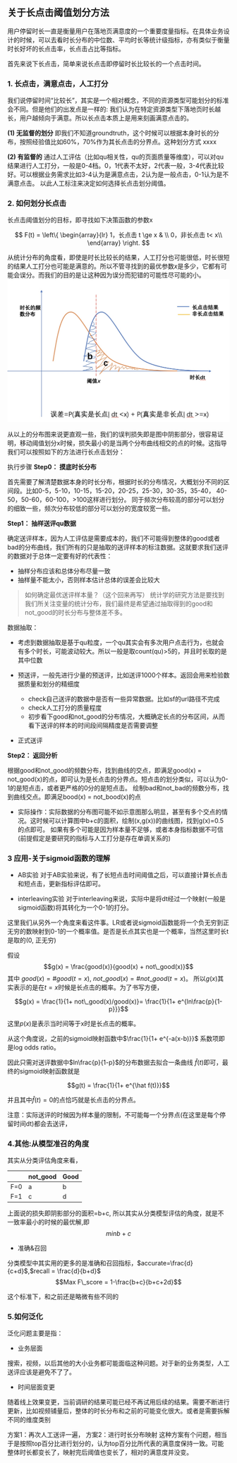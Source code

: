## 关于长点击阈值划分方法

用户停留时长一直是衡量用户在落地页满意度的一个重要度量指标。在具体业务设计的时候，可以去看时长分布的中位数、平均时长等统计级指标，亦有类似于衡量时长好坏的长点击率，长点击占比等指标。

首先来说下长点击，简单来说长点击即停留时长比较长的一个点击时间。

### 1. 长点击，满意点击，人工打分
我们说停留时间“比较长”，其实是一个相对概念，不同的资源类型可能划分的标准会不同。但是他们的出发点是一样的: 我们认为在特定资源类型下落地页时长越长，用户越倾向于满意。所以长点击本质上是用来刻画满意点击的。

**(1) 无监督的划分**
即我们不知道groundtruth，这个时候可以根据本身时长的分布，按照经验值比如60%，70%作为其长点击的分界点。这种划分方式 xxxx

**(2) 有监督的**
通过人工评估（比如qu相关性，qu的页面质量等维度），可以对qu结果进行人工打分，一般是0-4档。0，1代表不太好，2代表一般，3-4代表比较好。可以根据业务需求比如3-4认为是满意点击，2认为是一般点击，0-1认为是不满意点击。
以此人工标注来决定如何选择长点击划分阈值。

### 2. 如何划分长点击

长点击阈值划分的目标，即寻找如下决策函数的参数x
	
$$
F(t) = \left\{
             \begin{array}{lr}
            1，长点击 t \ge x &  \\
            0，非长点击 t< x\\  
             \end{array}
\right.
$$


从统计分布的角度看，即使是时长比较长的结果，人工打分也可能很低，时长很短的结果人工打分也可能是满意的。所以不管寻找到的最优参数$x$是多少，它都有可能会误分。而我们的目的是让这种因为误分而犯错的可能性尽可能的小。
![](media/15542962343188/15543644977641.jpg)

从以上的分布图来说更直观一些，我们的误判损失即是图中阴影部分，很容易证明，移动阈值划分x时候，损失最小的是当两个分布曲线相交的点的时候。这指导我们可以按照如下的方法进行长点击划分：

执行步骤
**Step0： 摸底时长分布**

首先需要了解清楚数据本身的时长分布，根据时长的分布情况，大概划分不同的区间段。比如0-5，5-10，10-15，15-20，20-25，25-30，30-35，35-40， 40-50，50-60，60-100，>100这样进行划分。
同于频次分布较高的部分可以划分的细致一些，频次分布较低的部分可以划分的宽度较宽一些。


**Step1： 抽样送评qu数据**

确定送评样本，因为人工评估是需要成本的，我们不可能得到整体的good或者bad的分布曲线，我们所有的只是抽取的送评样本的标注数据。这就要求我们送评的数据对于总体一定要有好的代表性：

* 抽样分布应该和总体分布尽量一致
* 抽样量不能太小，否则样本估计总体的误差会比较大


> 如何确定最优送评样本量？（这个回来再写）
统计学的研究方法是要找到我们所关注变量的统计分布，我们最终是希望通过抽取得到的good和not_good的时长分布与整体差不多。


数据抽取：

* 考虑到数据抽取是基于qu粒度，一个qu其实会有多次用户点击行为，也就会有多个时长，可能波动较大。所以一般是取count(qu)>5的，并且时长取的是其中位数
* 预送评，一般先进行少量的预送评，比如送评1000个样本。返回会用来检验数据质量和划分的精细度
    * check自己送评的数据中是否有一些异常数据。比如sf的url路径不完成
    * check人工打分的质量程度
    * 初步看下good和not_good的分布情况，大概确定长点的分布区间，从而看下送评的样本的时间段间隔精度是否需要调整

* 正式送评

**Step2： 返回分析**

根据good和not_good的频数分布，找到曲线的交点，即满足good(x) = not_good(x)的点，即可认为是长点击的分界点。短点击的划分类似，可以认为0-1的是短点击，或者更严格的0分的是短点击。 绘制bad和not_bad的频数分布，找到曲线交点。即满足bood(x) = not_bood(x)的点

* 实际操作：实际数据的分布图可能不如示意图那么明显，甚至有多个交点的情况。这时候可以计算图中b+c的面积，绘制(x,g(x))的曲线图，找到g(x)=0.5的点即可。 如果有多个可能是因为样本量不足够，或者本身指标数据不可信(前提假定是要研究的指标与人工打分是存在单调关系的)


### 3 应用-关于sigmoid函数的理解

* AB实验
对于AB实验来说，有了长短点击时间阈值之后，可以直接计算长点击和短点击，更新指标评估即可。

* interleaving实验
对于interleaving来说，实际中是将dt经过一个映射(一般是sigmoid函数)将其转化为一个0-1的打分。

这里我们从另外一个角度来看这件事。LR或者说sigmoid函数能将一个负无穷到正无穷的数映射到0-1的一个概率值。是否是长点其实也是一个概率，当然这里时长t是取的(0, 正无穷)

假设
$$g(x) = \frac{good(x)}{good(x) + not\_good(x)}$$
其中 $good(x)= \#good(t=x)$, $not\_good(x)=\#not\_good(t= x)$。 
所以$g(x)$其实表示的是在$t=x$时候是长点击的概率。为了书写方便，


$$g(x) = \frac{1}{1+ not\_good(x)/good(x)}= \frac{1}{1+ e^{ln\frac{p}{1-p}}}$$


这里$p(x)$是表示当时间等于x时是长点击的概率。

从这个角度说，之前的sigmoid映射函数中$\frac{1}{1+ e^{-a(x-b)}}$ 系数项即是log odds ratio。

因此只需对送评数据中$ln\frac{p}{1-p}$的分布数据去拟合一条曲线 $\hat f(t)$即可，最终的sigmoid映射函数就是

$$g(t) = \frac{1}{1+ e^{\hat f(t)}}$$

并且其中$\hat f(t)=0$的点恰巧就是长点击的分界点。



注意：实际送评的时候因为样本量的限制，不可能每一个分界点(在这里是每个停留时间dt)都会去送评，






### 4.其他:从模型准召的角度

其实从分类评估角度来看，

|   | not_good | Good |
| --- | --- | --- |
| F=0 | a | b |
| F=1 | c | d |

上面说的损失即阴影部分的面积=b+c, 所以其实从分类模型评估的角度，就是不一致率最小的时候的最优解,即
$$min b+c$$



* 准确&召回

分类模型中其实用的更多的是准确和召回指标，$accurate=\frac{d}{c+d}$,$recall = \frac{d}{b+d}$
$$Max F\_score = 1-\frac{b+c}{b+c+2d}$$

这个标准下，和之前还是略微有些不同的


### 5.如何泛化

泛化问题主要是指：

* 业务层面

搜索，视频，以后其他的大小业务都可能面临这种问题。对于新的业务类型，人工送评应该是避免不了了。

* 时间层面变更

随着线上效果变更，当前调研的结果可能已经不再试用后续的结果。需要不断进行更新，比如视频铺量后，整体的时长分布和之前的可能变化很大。或者是需要拆解不同的维度类别

方案1：再次人工送评一遍，
方案2：进行时长分布映射
这种方案有个问题，相当于是按照top百分比进行划分的，认为top百分比所代表的满意度保持一致。可能整体时长都变长了，映射完后阈值也变长了，相对的满意度并没变。



